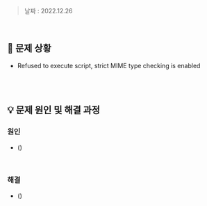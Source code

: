 > 날짜 : 2022.12.26

<br />

## 🚨 문제 상황

- Refused to execute script, strict MIME type checking is enabled

<br /><br />

## 💡 문제 원인 및 해결 과정

### <strong>원인</strong>

- ()

<br />

### <strong>해결</strong>

- ()

<br /><br />
